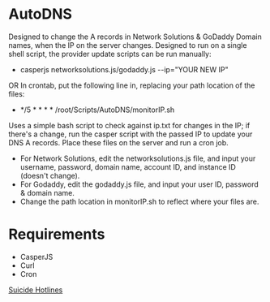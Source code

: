 # AutoDNS
Designed to change the A records in Network Solutions & GoDaddy Domain names, when the IP on the server changes. Designed to run on a single shell script, the provider update scripts can be run manually:
 - casperjs networksolutions.js/godaddy.js --ip="YOUR NEW IP"
 
OR In crontab, put the following line in, replacing your path location of the files:
 - */5     *       *       *       *       /root/Scripts/AutoDNS/monitorIP.sh

Uses a simple bash script to check against ip.txt for changes in the IP; if there's a change, run the casper script with the passed IP to update your DNS A records. Place these files on the server and run a cron job. 
 - For Network Solutions, edit the networksolutions.js file, and input your username, password, domain name, account ID, and instance ID (doesn't change). 
 - For Godaddy, edit the godaddy.js file, and input your user ID, password & domain name.
 - Change the path location in monitorIP.sh to reflect where your files are.

# Requirements
   - CasperJS
   - Curl
   - Cron

<a href="https://wwww.healthhelpchat.com/suicide-hotlines/" title="Suicide prevention hotline">Suicide Hotlines</a>
